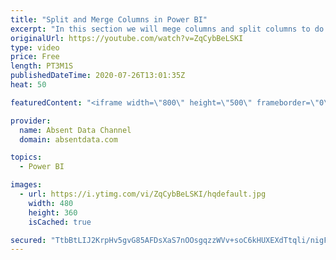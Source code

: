 ```yaml
---
title: "Split and Merge Columns in Power BI"
excerpt: "In this section we will mege columns and split columns to do a depper level of analysis"
originalUrl: https://youtube.com/watch?v=ZqCybBeLSKI
type: video
price: Free
length: PT3M1S
publishedDateTime: 2020-07-26T13:01:35Z
heat: 50

featuredContent: "<iframe width=\"800\" height=\"500\" frameborder=\"0\" src=\"https://www.youtube.com/embed/ZqCybBeLSKI\" allow=\"accelerometer; autoplay; encrypted-media; gyroscope; picture-in-picture\" allowfullscreen></iframe>"

provider:
  name: Absent Data Channel
  domain: absentdata.com

topics:
  - Power BI

images:
  - url: https://i.ytimg.com/vi/ZqCybBeLSKI/hqdefault.jpg
    width: 480
    height: 360
    isCached: true

secured: "TtbBtLIJ2KrpHv5gvG85AFDsXaS7nOOsgqzzWVv+soC6kHUXEXdTtqli/nigFjNhgZ90ih8OAsvs0w8D/Sa0x9gkg7m4M664rzKc/SQ7btqGHAhw/CTEYdqdF5GstirBAUI/bqzB3TcNbrSDGign/qJhDtQcLFFcD3kPJ4z/1fBd/2YarQ7VAWDFFU33e2Liximv/AzDoECpDjvpsKO6011fcKSaZGHL6DSagCyqZsOFDI6SvUxKPGGx05uSy7Cn6dbqZHDTavVypd7xqvTRJeSN/KyTUBZFYtwfS2VXRr7qCTe93vXBWlnJYYkKskFfjW8mInQ8zf9eeg3IDYGTLDa4a/LQT7lHRLovPegwUgMnk7bhzllx4dtRfRKuWYaQt1+Jj9lzqhgs3gYaO+uLWygbSO+0eOguYpqBXWPwr4Y=;9/O9pIMGV6q4s5HFsHD38Q=="
---
```


